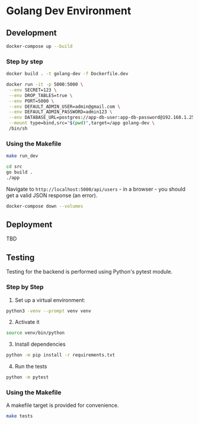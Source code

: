 # Golang Dev Environment

## Development

```bash
docker-compose up --build
```

### Step by step

```bash
docker build . -t golang-dev -f Dockerfile.dev
```

```bash
docker run -it -p 5000:5000 \
 --env SECRET=123 \
 --env DROP_TABLES=true \
 --env PORT=5000 \
 --env DEFAULT_ADMIN_USER=admin@gmail.com \
 --env DEFAULT_ADMIN_PASSWORD=admin123 \
 --env DATABASE_URL=postgres://app-db-user:app-db-password@192.168.1.252:5432/app-db \
 --mount type=bind,src="$(pwd)",target=/app golang-dev \
 /bin/sh
 ```

### Using the Makefile

 ```bash
 make run_dev
 ```

```bash
cd src
go build .
./app
```

Navigate to `http://localhost:5000/api/users` - in a browser - you should get a valid JSON response (an error).

```bash
docker-compose down --volumes
```

## Deployment

TBD

## Testing

Testing for the backend is performed using Python's pytest module.

### Step by Step

1. Set up a virtual environment:

 ```bash
 python3 -venv --prompt venv venv
 ```

2. Activate it

 ```bash
 source venv/bin/python
 ```

3. Install dependencies

 ```bash
 python -m pip install -r requirements.txt
 ```

4. Run the tests

 ```bash
 python -m pytest
 ```

### Using the Makefile

A makefile target is provided for convenience.

```bash
make tests
```

